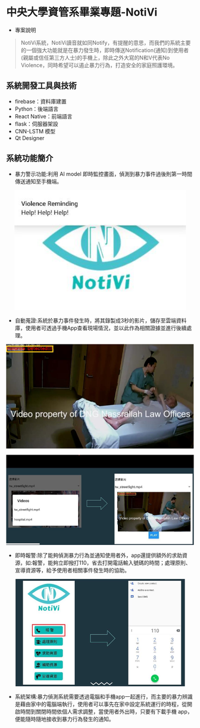 # 中央大學資管系畢業專題-NotiVi

- 專案說明

> NotiVi系統，NotiVi讀音就如同Notify，有提醒的意思，而我們的系統主要的一個強大功能就是在暴力發生時，即時傳送Notification(通知)到使用者(親屬或信任第三方人士)的手機上，除此之外大寫的N和V代表No Violence，同時希望可以遏止暴力行為，打造安全的家庭照護環境。


## 系統開發工具與技術

- firebase：資料庫建置
- Python：後端語言
- React Native：前端語言
- flask：伺服器架設
- CNN-LSTM 模型
- Qt Designer




## 系統功能簡介

- 暴力警示功能:利用 AI model 即時監控畫面，偵測到暴力事件過後則第一時間傳送通知至手機端。

<p align="center">
   <img src = "https://github.com/uCedric/NotiVi/blob/master/photos_readme/1.png?raw=true"/>
</p>

- 自動蒐證:系統於暴力事件發生時，將其錄製成3秒的影片，儲存至雲端資料庫，使用者可透過手機App查看現場情況，並以此作為相關證據並進行後續處理。

<p align="center">
   <img src = "https://github.com/uCedric/NotiVi/blob/master/photos_readme/2.png?raw=true"/>
</p>
<p align="center">
   <img src = "https://github.com/uCedric/NotiVi/blob/master/photos_readme/3.png?raw=true"/>
</p>

- 即時報警:除了能夠偵測暴力行為並通知使用者外，app還提供額外的求助資源，如:報警，能夠立即撥打110，省去打開電話輸入號碼的時間；處理原則、宣導資源等，給予使用者相關事件發生時的協助。

<p align="center">
   <img src = "https://github.com/uCedric/NotiVi/blob/master/photos_readme/4.png?raw=true"/>
</p>

- 系統架構:暴力偵測系統需要透過電腦和手機app一起進行，而主要的暴力辨識是藉由家中的電腦端執行，使用者可以事先在家中設定系統運行的時程，從開啟時間到關閉時間依個人需求調整，當使用者外出時，只要有下載手機 app，便能隨時隨地接收到暴力行為發生的通知。


   
